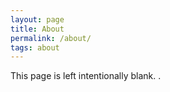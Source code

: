 ```yaml
---
layout: page
title: About
permalink: /about/
tags: about
---
```


This page is left intentionally blank.
.
